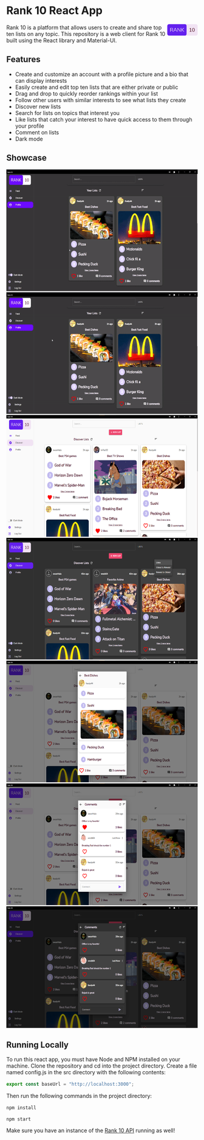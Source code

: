 # Rank 10 React App

<img src="screens/ranktenlogo.png" align="right" width="80">

Rank 10 is a platform that allows users to create and share top ten lists on any topic. This repository is a web client for Rank 10 built using the React library and Material-UI.

## Features
- Create and customize an account with a profile picture and a bio that can display interests
- Easily create and edit top ten lists that are either private or public
- Drag and drop to quickly reorder rankings within your list
- Follow other users with similar interests to see what lists they create
- Discover new lists
- Search for lists on topics that interest you
- Like lists that catch your interest to have quick access to them through your profile
- Comment on lists
- Dark mode

## Showcase
<img src="screens/edit.gif" height="320"><img src="screens/reorder.gif" height="320"><img src="screens/discover_light.png" height="320"><img src="screens/discover_dark.png" height="320"><img src="screens/list_light.png" height="320"><img src="screens/comments_light.png" height="320"><img src="screens/comments_dark.png" height="320">

## Running Locally
To run this react app, you must have Node and NPM installed on your machine.
Clone the repository and cd into the project directory. Create a file named config.js in the src directory with the following contents:
```js
export const baseUrl = "http://localhost:3000";
```

Then run the following commands in the project directory:
```
npm install
```

```
npm start
```
Make sure you have an instance of the [Rank 10 API](https://github.com/meh430/rankten-express) running as well!
